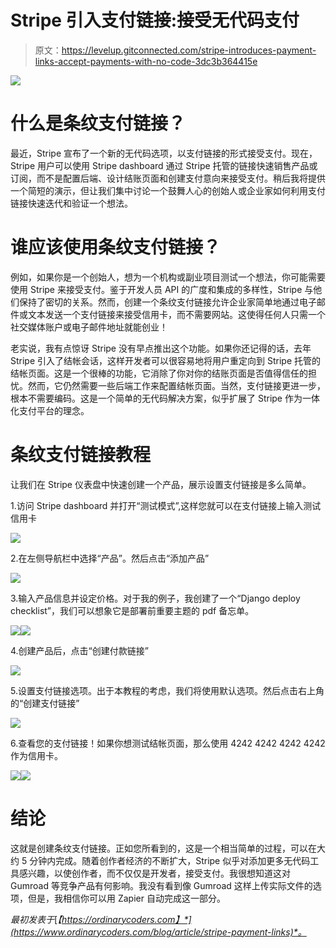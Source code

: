 # Stripe 引入支付链接:接受无代码支付

> 原文：<https://levelup.gitconnected.com/stripe-introduces-payment-links-accept-payments-with-no-code-3dc3b364415e>

![](img/5de3b715c2af75c1b503d872457ff457.png)

# **什么是条纹支付链接？**

最近，Stripe 宣布了一个新的无代码选项，以支付链接的形式接受支付。现在，Stripe 用户可以使用 Stripe dashboard 通过 Stripe 托管的链接快速销售产品或订阅，而不是配置后端、设计结账页面和创建支付意向来接受支付。稍后我将提供一个简短的演示，但让我们集中讨论一个鼓舞人心的创始人或企业家如何利用支付链接快速迭代和验证一个想法。

# **谁应该使用条纹支付链接？**

例如，如果你是一个创始人，想为一个机构或副业项目测试一个想法，你可能需要使用 Stripe 来接受支付。鉴于开发人员 API 的广度和集成的多样性，Stripe 与他们保持了密切的关系。然而，创建一个条纹支付链接允许企业家简单地通过电子邮件或文本发送一个支付链接来接受信用卡，而不需要网站。这使得任何人只需一个社交媒体账户或电子邮件地址就能创业！

老实说，我有点惊讶 Stripe 没有早点推出这个功能。如果你还记得的话，去年 Stripe 引入了结帐会话，这样开发者可以很容易地将用户重定向到 Stripe 托管的结帐页面。这是一个很棒的功能，它消除了你对你的结账页面是否值得信任的担忧。然而，它仍然需要一些后端工作来配置结帐页面。当然，支付链接更进一步，根本不需要编码。这是一个简单的无代码解决方案，似乎扩展了 Stripe 作为一体化支付平台的理念。

# **条纹支付链接教程**

让我们在 Stripe 仪表盘中快速创建一个产品，展示设置支付链接是多么简单。

1.访问 Stripe dashboard 并打开“测试模式”,这样您就可以在支付链接上输入测试信用卡

![](img/11caf6975b010d20dc5e699b7c2e49d9.png)

2.在左侧导航栏中选择“产品”。然后点击“添加产品”

![](img/05163635222a2a8c194340e1b9c63936.png)

3.输入产品信息并设定价格。对于我的例子，我创建了一个“Django deploy checklist”，我们可以想象它是部署前重要主题的 pdf 备忘单。

![](img/966ae5ce3ad037eb96da4bbf478d5212.png)![](img/36209f3238ee59735c4437a007efc246.png)

4.创建产品后，点击“创建付款链接”

![](img/0a114d970211d6e7a86e776bd61f3745.png)

5.设置支付链接选项。出于本教程的考虑，我们将使用默认选项。然后点击右上角的“创建支付链接”

![](img/17784e8a703c0e6f5c333fbf4adc879e.png)

6.查看您的支付链接！如果你想测试结帐页面，那么使用 4242 4242 4242 4242 作为信用卡。

![](img/ca25ab2972d30ed05a3c0db16ed7ac4a.png)![](img/ba9948532a090530a7dc525ec93df09e.png)

# **结论**

这就是创建条纹支付链接。正如您所看到的，这是一个相当简单的过程，可以在大约 5 分钟内完成。随着创作者经济的不断扩大，Stripe 似乎对添加更多无代码工具感兴趣，以使创作者，而不仅仅是开发者，接受支付。我很想知道这对 Gumroad 等竞争产品有何影响。我没有看到像 Gumroad 这样上传实际文件的选项，但是，我相信你可以用 Zapier 自动完成这一部分。

*最初发表于*[*【https://ordinarycoders.com】*](https://www.ordinarycoders.com/blog/article/stripe-payment-links)*。*